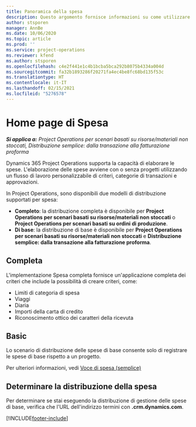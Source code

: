 ```yaml
---
title: Panoramica della spesa
description: Questo argomento fornisce informazioni su come utilizzare la funzionalità Spesa in Project Operations.
author: stsporen
manager: AnnBe
ms.date: 10/06/2020
ms.topic: article
ms.prod: ''
ms.service: project-operations
ms.reviewer: kfend
ms.author: stsporen
ms.openlocfilehash: c4e2f441e1c4b1bcba5bca292b8075b4334a004d
ms.sourcegitcommit: fa32b1893286f20271fa4ec4be8fc68bd135f53c
ms.translationtype: HT
ms.contentlocale: it-IT
ms.lasthandoff: 02/15/2021
ms.locfileid: "5276578"
---
```

# <a name="expense-home-page"></a>Home page di Spesa

_**Si applica a:** Project Operations per scenari basati su risorse/materiali non stoccati, Distribuzione semplice: dalla transazione alla fatturazione proforma_


Dynamics 365 Project Operations supporta la capacità di elaborare le spese. L'elaborazione delle spese avviene con o senza progetti utilizzando un flusso di lavoro personalizzabile di criteri, categorie di transazioni e approvazioni.

In Project Operations, sono disponibili due modelli di distribuzione supportati per spesa: 

- **Completo**: la distribuzione completa è disponibile per **Project Operations per scenari basati su risorse/materiali non stoccati** o **Project Operations per scenari basati su ordini di produzione**.
- **Di base**: la distribuzione di base è disponibile per **Project Operations per scenari basati su risorse/materiali non stoccati** e **Distribuzione semplice: dalla transazione alla fatturazione proforma**.

## <a name="full"></a>Completa 
L'implementazione Spesa completa fornisce un'applicazione completa dei criteri che include la possibilità di creare criteri, come:

  - Limiti di categoria di spesa
  - Viaggi
  - Diaria
  - Importi della carta di credito
  - Riconoscimento ottico dei caratteri della ricevuta

## <a name="basic"></a>Basic 
Lo scenario di distribuzione delle spese di base consente solo di registrare le spese di base rispetto a un progetto. 

Per ulteriori informazioni, vedi [Voce di spesa (semplice)](basic-expense.md)

## <a name="determine-your-expense-deployment"></a>Determinare la distribuzione della spesa
Per determinare se stai eseguendo la distribuzione di gestione delle spese di base, verifica che l'URL dell'indirizzo termini con **.crm.dynamics.com**. 


[!INCLUDE[footer-include](../includes/footer-banner.md)]